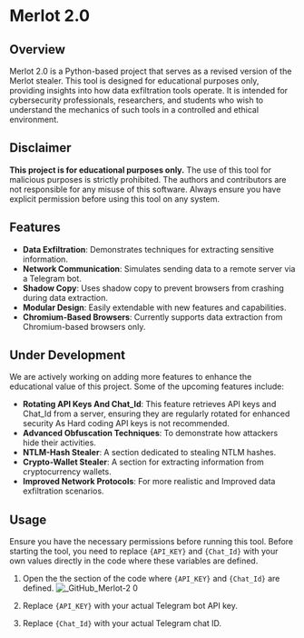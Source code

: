 # Merlot 2.0

## Overview

Merlot 2.0 is a Python-based project that serves as a revised version of the Merlot stealer. This tool is designed for educational purposes only, providing insights into how data exfiltration tools operate. It is intended for cybersecurity professionals, researchers, and students who wish to understand the mechanics of such tools in a controlled and ethical environment.

## Disclaimer

**This project is for educational purposes only.** The use of this tool for malicious purposes is strictly prohibited. The authors and contributors are not responsible for any misuse of this software. Always ensure you have explicit permission before using this tool on any system.

## Features

- **Data Exfiltration**: Demonstrates techniques for extracting sensitive information.
- **Network Communication**: Simulates sending data to a remote server via a Telegram bot.
- **Shadow Copy**: Uses shadow copy to prevent browsers from crashing during data extraction.
- **Modular Design**: Easily extendable with new features and capabilities.
- **Chromium-Based Browsers**: Currently supports data extraction from Chromium-based browsers only.

## Under Development

We are actively working on adding more features to enhance the educational value of this project. Some of the upcoming features include:

- **Rotating API Keys And Chat_Id**: This feature retrieves API keys and Chat_Id from a server, ensuring they are regularly rotated for enhanced security As Hard coding API keys is not recommended.
- **Advanced Obfuscation Techniques**: To demonstrate how attackers hide their activities.
- **NTLM-Hash Stealer**: A section dedicated to stealing NTLM hashes.
- **Crypto-Wallet Stealer**: A section for extracting information from cryptocurrency wallets.
- **Improved Network Protocols**: For more realistic and Improved data exfiltration scenarios.


## Usage

Ensure you have the necessary permissions before running this tool. Before starting the tool, you need to replace `{API_KEY}` and `{Chat_Id}` with your own values directly in the code where these variables are defined.

1. Open the the section of the code where `{API_KEY}` and `{Chat_Id}` are defined.
   ![_GitHub_Merlot-2 0](https://github.com/theaqueen21/Merlot-2.0/assets/94680549/a5b157d4-0a4f-4de7-ab0e-dd458ccf80ea)

3. Replace `{API_KEY}` with your actual Telegram bot API key.
4. Replace `{Chat_Id}` with your actual Telegram chat ID.
